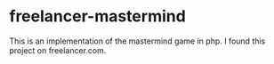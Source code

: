 # freelancer-mastermind
This is an implementation of the mastermind game in php. I found this project on freelancer.com.
